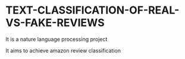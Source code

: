 # TEXT-CLASSIFICATION-OF-REAL-VS-FAKE-REVIEWS

It is a nature language processing project

It aims to achieve amazon review classification
